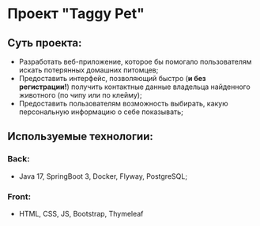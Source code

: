 # Проект "Taggy Pet"
## Суть проекта:

- Разработать веб-приложение, которое бы помогало пользователям искать потерянных домашних питомцев;
- Предоставить интерфейс, позволяющий быстро (**и без регистрации!**) получить контактные данные владельца найденного животного (по чипу или по клейму);
- Предоставить пользователям возможность выбирать, какую персональную информацию о себе показывать;

## Используемые технологии:
### Back:
  - Java 17, SpringBoot 3, Docker, Flyway, PostgreSQL; 

### Front:
  - HTML, CSS, JS, Bootstrap, Thymeleaf
